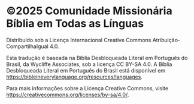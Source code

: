 # ©2025 Comunidade Missionária Bíblia em Todas as Línguas
Distribuído sob a Licença Internacional Creative Commons Atribuição-CompartilhaIgual 4.0.

Esta tradução é baseada na Bíblia Desbloqueada Literal em Português do Brasil, da Wycliffe Associates, sob a licença CC BY-SA 4.0. A Bíblia Desbloqueada Literal em Português do Brasil está disponível em https://bibleineverylanguage.org/resources/languages.

Para mais informações sobre a Licença Creative Commons, visite https://creativecommons.org/licenses/by-sa/4.0/.

